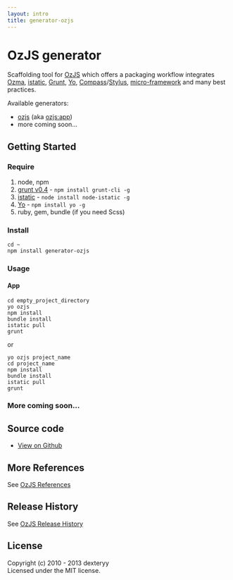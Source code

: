 ```yaml
---
layout: intro
title: generator-ozjs
---
```


# OzJS generator

Scaffolding tool for [OzJS](https://github.com/dexteryy/OzJS) which offers a packaging workflow integrates [Ozma](http://ozjs.org/ozma), [istatic](https://ozjs.org/istatic), [Grunt](http://gruntjs.com/), [Yo](http://yeoman.io/gettingstarted_1.0.html), [Compass](http://compass-style.org)/[Stylus](http://learnboost.github.com/stylus/), [micro-framework](http://ozjs.org/#framework) and many best practices.

Available generators:

* [ozjs](#app) (aka [ozjs:app](#app))
* more coming soon...

## Getting Started

### Require

1. node, npm
2. [grunt v0.4](http://gruntjs.com/getting-started) - `npm install grunt-cli -g`
3. [istatic](https://ozjs.org/istatic) - `node install node-istatic -g`
4. [Yo](http://yeoman.io/gettingstarted_1.0.html) - `npm install yo -g`
5. ruby, gem, bundle (if you need Scss)

### Install

```
cd ~
npm install generator-ozjs
```

### Usage

#### App

```
cd empty_project_directory
yo ozjs 
npm install
bundle install
istatic pull
grunt
```

or

```
yo ozjs project_name
cd project_name
npm install
bundle install
istatic pull
grunt
```

### More coming soon...

## Source code

* [View on Github](https://github.com/dexteryy/grunt-ozjs)

## More References

See [OzJS References](http://ozjs.org/#ref)

## Release History

See [OzJS Release History](http://ozjs.org/#release)

## License

Copyright (c) 2010 - 2013 dexteryy  
Licensed under the MIT license.

